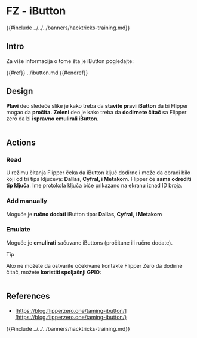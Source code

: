 # FZ - iButton

{{#include ../../../banners/hacktricks-training.md}}

## Intro

Za više informacija o tome šta je iButton pogledajte:

{{#ref}}
../ibutton.md
{{#endref}}

## Design

**Plavi** deo sledeće slike je kako treba da **stavite pravi iButton** da bi Flipper mogao da **pročita.** **Zeleni** deo je kako treba da **dodirnete čitač** sa Flipper zero da bi **ispravno emulirali iButton**.

<figure><img src="../../../images/image (565).png" alt=""><figcaption></figcaption></figure>

## Actions

### Read

U režimu čitanja Flipper čeka da iButton ključ dodirne i može da obradi bilo koji od tri tipa ključeva: **Dallas, Cyfral, i Metakom**. Flipper će **sama odrediti tip ključa**. Ime protokola ključa biće prikazano na ekranu iznad ID broja.

### Add manually

Moguće je **ručno dodati** iButton tipa: **Dallas, Cyfral, i Metakom**

### **Emulate**

Moguće je **emulirati** sačuvane iButtons (pročitane ili ručno dodate).

> [!TIP]
> Ako ne možete da ostvarite očekivane kontakte Flipper Zero da dodirne čitač, možete **koristiti spoljašnji GPIO:**

<figure><img src="../../../images/image (138).png" alt=""><figcaption></figcaption></figure>

## References

- [https://blog.flipperzero.one/taming-ibutton/](https://blog.flipperzero.one/taming-ibutton/)

{{#include ../../../banners/hacktricks-training.md}}
